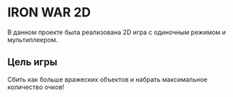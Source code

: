 # **IRON WAR 2D**
В данном проекте была реализована 2D игра с одиночным режимом и мультиплеером.

## Цель игры

Сбить как больше вражеских объектов и набрать максимальное количество очков!



